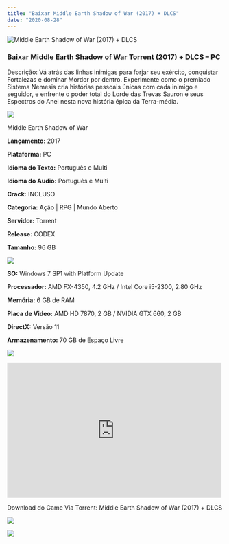```yaml
---
title: "Baixar Middle Earth Shadow of War (2017) + DLCS"
date: "2020-08-28"
---
```


![Middle Earth Shadow of War (2017) + DLCS](https://1.bp.blogspot.com/-S7AIZF7qBTg/X0kPnofes4I/AAAAAAAABmI/phNouqXyrYg10oCJCLO1oKYSkv6eQ9yKACNcBGAsYHQ/s320/poster.jpg "Middle Earth Shadow of War (2017) + DLCS")

### Baixar Middle Earth Shadow of War Torrent (2017) + DLCS – PC

Descrição: Vá atrás das linhas inimigas para forjar seu exército, conquistar Fortalezas e dominar Mordor por dentro. Experimente como o premiado Sistema Nemesis cria histórias pessoais únicas com cada inimigo e seguidor, e enfrente o poder total do Lorde das Trevas Sauron e seus Espectros do Anel nesta nova história épica da Terra-média.

![](https://1.bp.blogspot.com/-XIAoZor_ewQ/Xt6k8H1cWZI/AAAAAAAAAi0/oGRR_ah4Rf449lfQQZDiX_22jAu7LLnJACPcBGAYYCw/s400/Bot{a384763efc0343bc154516df87137d254a706e3c5e4872db09a759f4bd7601ea}25C3{a384763efc0343bc154516df87137d254a706e3c5e4872db09a759f4bd7601ea}25A3o{a384763efc0343bc154516df87137d254a706e3c5e4872db09a759f4bd7601ea}2Bde{a384763efc0343bc154516df87137d254a706e3c5e4872db09a759f4bd7601ea}2BInforma{a384763efc0343bc154516df87137d254a706e3c5e4872db09a759f4bd7601ea}25C3{a384763efc0343bc154516df87137d254a706e3c5e4872db09a759f4bd7601ea}25A7{a384763efc0343bc154516df87137d254a706e3c5e4872db09a759f4bd7601ea}25C3{a384763efc0343bc154516df87137d254a706e3c5e4872db09a759f4bd7601ea}25B5es.jpg)

Middle Earth Shadow of War

**Lançamento:** 2017

**Plataforma:** PC

**Idioma do Texto:** Português e Multi

**Idioma do Audio:** Português e Multi

**Crack:** INCLUSO

**Categoria:** Ação | RPG | Mundo Aberto

**Servidor:** Torrent

**Release:** CODEX

**Tamanho:** 96 GB

![](https://1.bp.blogspot.com/-h4INo_OBwls/Xt6lEEMpxNI/AAAAAAAAAi4/JjyyoRDYOagV83dzmOlHFitCwsklVMs6ACPcBGAYYCw/s400/Bot{a384763efc0343bc154516df87137d254a706e3c5e4872db09a759f4bd7601ea}25C3{a384763efc0343bc154516df87137d254a706e3c5e4872db09a759f4bd7601ea}25A3o{a384763efc0343bc154516df87137d254a706e3c5e4872db09a759f4bd7601ea}2Bde{a384763efc0343bc154516df87137d254a706e3c5e4872db09a759f4bd7601ea}2BRequisitos.jpg)

**SO:** Windows 7 SP1 with Platform Update

**Processador:** AMD FX-4350, 4.2 GHz / Intel Core i5-2300, 2.80 GHz

**Memória:** 6 GB de RAM

**Placa de Video:** AMD HD 7870, 2 GB / NVIDIA GTX 660, 2 GB

**DirectX:** Versão 11

**Armazenamento:** 70 GB de Espaço Livre

![](https://1.bp.blogspot.com/-rcYyVsnA81c/Xt6lZMZ2XiI/AAAAAAAAAjA/1MF2KKFyKSoUtwrodSDJRdpQoMNmnHOhwCPcBGAYYCw/s400/Bot{a384763efc0343bc154516df87137d254a706e3c5e4872db09a759f4bd7601ea}25C3{a384763efc0343bc154516df87137d254a706e3c5e4872db09a759f4bd7601ea}25A3o{a384763efc0343bc154516df87137d254a706e3c5e4872db09a759f4bd7601ea}2Bde{a384763efc0343bc154516df87137d254a706e3c5e4872db09a759f4bd7601ea}2BTrailer.jpg)

<iframe allow="accelerometer; autoplay; encrypted-media; gyroscope; picture-in-picture" allowfullscreen frameborder="0" height="315" src="https://www.youtube.com/embed/sPhOCXzLBKA" width="500"></iframe>

Download do Game Via Torrent: Middle Earth Shadow of War (2017) + DLCS

[![](https://1.bp.blogspot.com/-KEcbu5lXdM0/Xu5yX-HgHDI/AAAAAAAAAsY/bBJ6W14NqC4-Ny_0LiwqQPIkTbYzyURcACPcBGAYYCw/s200/CAPA3.jpg)](https://utorrentmegagames.blogspot.com/p/recomendado.html)

[![](https://1.bp.blogspot.com/-Rkir3Cy7E90/XthUbQKV_OI/AAAAAAAAAgU/q6xV1k8mreQnsOAbeImqH6Qi8ahsN2LpACPcBGAYYCw/s1600/Bot{a384763efc0343bc154516df87137d254a706e3c5e4872db09a759f4bd7601ea}25C3{a384763efc0343bc154516df87137d254a706e3c5e4872db09a759f4bd7601ea}25A3o{a384763efc0343bc154516df87137d254a706e3c5e4872db09a759f4bd7601ea}2Bde{a384763efc0343bc154516df87137d254a706e3c5e4872db09a759f4bd7601ea}2BDownload.jpg)](6C5853BED7FD0A7411987CEC1E06B48C4934D762&dn=codex-middle.earth.shadow.of.war.definitive.edition&tr=udp{a384763efc0343bc154516df87137d254a706e3c5e4872db09a759f4bd7601ea}3a{a384763efc0343bc154516df87137d254a706e3c5e4872db09a759f4bd7601ea}2f{a384763efc0343bc154516df87137d254a706e3c5e4872db09a759f4bd7601ea}2ftracker.opentrackr.org{a384763efc0343bc154516df87137d254a706e3c5e4872db09a759f4bd7601ea}3a1337{a384763efc0343bc154516df87137d254a706e3c5e4872db09a759f4bd7601ea}2fannounce&tr=udp{a384763efc0343bc154516df87137d254a706e3c5e4872db09a759f4bd7601ea}3a{a384763efc0343bc154516df87137d254a706e3c5e4872db09a759f4bd7601ea}2f{a384763efc0343bc154516df87137d254a706e3c5e4872db09a759f4bd7601ea}2ftracker.leechers-paradise.org{a384763efc0343bc154516df87137d254a706e3c5e4872db09a759f4bd7601ea}3a6969{a384763efc0343bc154516df87137d254a706e3c5e4872db09a759f4bd7601ea}2fannounce&tr=udp{a384763efc0343bc154516df87137d254a706e3c5e4872db09a759f4bd7601ea}3a{a384763efc0343bc154516df87137d254a706e3c5e4872db09a759f4bd7601ea}2f{a384763efc0343bc154516df87137d254a706e3c5e4872db09a759f4bd7601ea}2ftracker.coppersurfer.tk{a384763efc0343bc154516df87137d254a706e3c5e4872db09a759f4bd7601ea}3a6969{a384763efc0343bc154516df87137d254a706e3c5e4872db09a759f4bd7601ea}2fannounce&tr=udp{a384763efc0343bc154516df87137d254a706e3c5e4872db09a759f4bd7601ea}3a{a384763efc0343bc154516df87137d254a706e3c5e4872db09a759f4bd7601ea}2f{a384763efc0343bc154516df87137d254a706e3c5e4872db09a759f4bd7601ea}2fp4p.arenabg.ch{a384763efc0343bc154516df87137d254a706e3c5e4872db09a759f4bd7601ea}3a1337{a384763efc0343bc154516df87137d254a706e3c5e4872db09a759f4bd7601ea}2fannounce&tr=udp{a384763efc0343bc154516df87137d254a706e3c5e4872db09a759f4bd7601ea}3a{a384763efc0343bc154516df87137d254a706e3c5e4872db09a759f4bd7601ea}2f{a384763efc0343bc154516df87137d254a706e3c5e4872db09a759f4bd7601ea}2feddie4.nl{a384763efc0343bc154516df87137d254a706e3c5e4872db09a759f4bd7601ea}3a6969{a384763efc0343bc154516df87137d254a706e3c5e4872db09a759f4bd7601ea}2fannounce&tr=udp{a384763efc0343bc154516df87137d254a706e3c5e4872db09a759f4bd7601ea}3a{a384763efc0343bc154516df87137d254a706e3c5e4872db09a759f4bd7601ea}2f{a384763efc0343bc154516df87137d254a706e3c5e4872db09a759f4bd7601ea}2ftracker.zer0day.to{a384763efc0343bc154516df87137d254a706e3c5e4872db09a759f4bd7601ea}3a1337{a384763efc0343bc154516df87137d254a706e3c5e4872db09a759f4bd7601ea}2fannounce&tr=udp{a384763efc0343bc154516df87137d254a706e3c5e4872db09a759f4bd7601ea}3a{a384763efc0343bc154516df87137d254a706e3c5e4872db09a759f4bd7601ea}2f{a384763efc0343bc154516df87137d254a706e3c5e4872db09a759f4bd7601ea}2fp4p.arenabg.com{a384763efc0343bc154516df87137d254a706e3c5e4872db09a759f4bd7601ea}3a1337{a384763efc0343bc154516df87137d254a706e3c5e4872db09a759f4bd7601ea}2fannounce&tr=udp{a384763efc0343bc154516df87137d254a706e3c5e4872db09a759f4bd7601ea}3a{a384763efc0343bc154516df87137d254a706e3c5e4872db09a759f4bd7601ea}2f{a384763efc0343bc154516df87137d254a706e3c5e4872db09a759f4bd7601ea}2ftracker.internetwarriors.net{a384763efc0343bc154516df87137d254a706e3c5e4872db09a759f4bd7601ea}3a1337{a384763efc0343bc154516df87137d254a706e3c5e4872db09a759f4bd7601ea}2fannounce&tr=udp{a384763efc0343bc154516df87137d254a706e3c5e4872db09a759f4bd7601ea}3a{a384763efc0343bc154516df87137d254a706e3c5e4872db09a759f4bd7601ea}2f{a384763efc0343bc154516df87137d254a706e3c5e4872db09a759f4bd7601ea}2f9.rarbg.me{a384763efc0343bc154516df87137d254a706e3c5e4872db09a759f4bd7601ea}3a2720{a384763efc0343bc154516df87137d254a706e3c5e4872db09a759f4bd7601ea}2fannounce&tr=udp{a384763efc0343bc154516df87137d254a706e3c5e4872db09a759f4bd7601ea}3a{a384763efc0343bc154516df87137d254a706e3c5e4872db09a759f4bd7601ea}2f{a384763efc0343bc154516df87137d254a706e3c5e4872db09a759f4bd7601ea}2f9.rarbg.to{a384763efc0343bc154516df87137d254a706e3c5e4872db09a759f4bd7601ea}3a2720{a384763efc0343bc154516df87137d254a706e3c5e4872db09a759f4bd7601ea}2fannounce&tr=http{a384763efc0343bc154516df87137d254a706e3c5e4872db09a759f4bd7601ea}3a{a384763efc0343bc154516df87137d254a706e3c5e4872db09a759f4bd7601ea}2f{a384763efc0343bc154516df87137d254a706e3c5e4872db09a759f4bd7601ea}2fnyaa.tracker.wf{a384763efc0343bc154516df87137d254a706e3c5e4872db09a759f4bd7601ea}3a7777{a384763efc0343bc154516df87137d254a706e3c5e4872db09a759f4bd7601ea}2fannounce&tr=http{a384763efc0343bc154516df87137d254a706e3c5e4872db09a759f4bd7601ea}3a{a384763efc0343bc154516df87137d254a706e3c5e4872db09a759f4bd7601ea}2f{a384763efc0343bc154516df87137d254a706e3c5e4872db09a759f4bd7601ea}2fsukebei.tracker.wf{a384763efc0343bc154516df87137d254a706e3c5e4872db09a759f4bd7601ea}3a8888{a384763efc0343bc154516df87137d254a706e3c5e4872db09a759f4bd7601ea}2fannounce&tr=http{a384763efc0343bc154516df87137d254a706e3c5e4872db09a759f4bd7601ea}3a{a384763efc0343bc154516df87137d254a706e3c5e4872db09a759f4bd7601ea}2f{a384763efc0343bc154516df87137d254a706e3c5e4872db09a759f4bd7601ea}2fanidex.moe{a384763efc0343bc154516df87137d254a706e3c5e4872db09a759f4bd7601ea}3a6969{a384763efc0343bc154516df87137d254a706e3c5e4872db09a759f4bd7601ea}2fannounce)
